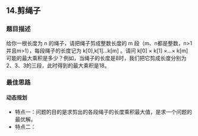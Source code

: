 ## 14.剪绳子
### 题目描述
给你一根长度为 n 的绳子，请把绳子剪成整数长度的 m 段（m、n都是整数，n>1并且m>1），每段绳子的长度记为 k[0],k[1]...k[m] 。请问 k[0] × k[1] ×...× k[m] 可能的最大乘积是多少？例如，当绳子的长度是8时，我们把它剪成长度分别为2、3、3的三段，此时得到的最大乘积是18。

### 最佳思路
#### 动态规划
- 特点一：问题的目的是求剪出的各段绳子的长度乘积最大值，是求一个问题的最优解。
- 特点二：
